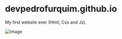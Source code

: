 # devpedrofurquim.github.io
My first website ever (Html, Css and Js). 

![image](https://user-images.githubusercontent.com/106090151/171903520-d0c61160-bf45-49e7-9875-ca0e7696da32.png)
